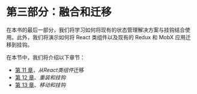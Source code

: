 # 第三部分：融合和迁移

在本书的最后一部分，我们将学习如何将现有的状态管理解决方案与挂钩结合使用。此外，我们将演示如何将 React 类组件以及现有的 Redux 和 MobX 应用迁移到挂钩。

在本节中，我们将介绍以下章节：

*   [第 11 章](11.html)，*从React类组件*迁移
*   [第 12 章](12.html)、*重装和挂钩*
*   [第 13 章](13.html)、*移动和挂钩*